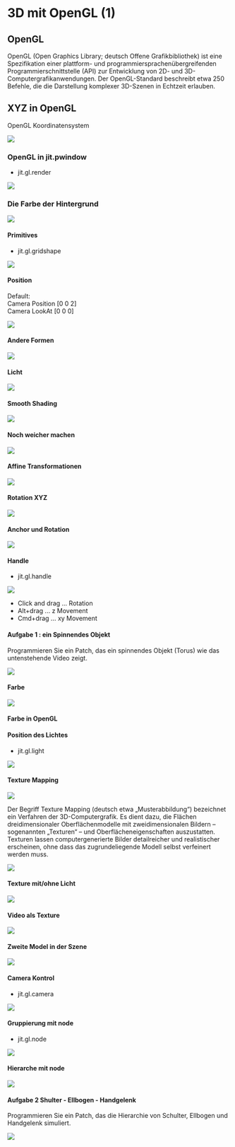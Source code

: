# 3D mit OpenGL (1)

## OpenGL

OpenGL (Open Graphics Library; deutsch Offene Grafikbibliothek) ist eine Spezifikation einer plattform- und programmiersprachenübergreifenden Programmierschnittstelle (API) zur Entwicklung von 2D- und 3D-Computergrafikanwendungen. Der OpenGL-Standard beschreibt etwa 250 Befehle, die die Darstellung komplexer 3D-Szenen in Echtzeit erlauben. 

## XYZ in OpenGL

OpenGL Koordinatensystem

![](K4/coordinate_systems_right_handed.png)

### OpenGL in jit.pwindow
- jit.gl.render

![](K4/1.png)

### Die Farbe der Hintergrund
![](K4/1_extra.png)


#### Primitives
- jit.gl.gridshape

![](K4/2.png)

#### Position

Default:  
Camera Position [0 0 2]  
Camera LookAt [0 0 0]

![](K4/3.png)

#### Andere Formen

![](K4/4.png)


#### Licht

![](K4/5.png)


#### Smooth Shading 
![](K4/6.png)


#### Noch weicher machen

![](K4/6_extra.png)

#### Affine Transformationen

![](K4/7.png)

#### Rotation XYZ

![](K4/7_extra.png)

#### Anchor und Rotation

![](K4/7_extra2.png)

#### Handle

- jit.gl.handle

![](K4/8.png)

- Click and drag ... Rotation
- Alt+drag ... z Movement
- Cmd+drag ... xy Movement


#### Aufgabe 1 : ein Spinnendes Objekt

Programmieren Sie ein Patch, das ein spinnendes Objekt (Torus) wie das untenstehende Video zeigt.

![](K4/spinning.gif)

#### Farbe

![](K4/9.png)


#### Farbe in OpenGL

#### Position des Lichtes

- jit.gl.light

![](K4/10.png)


#### Texture Mapping

![](https://i.stack.imgur.com/eQBkf.jpg)

Der Begriff Texture Mapping (deutsch etwa „Musterabbildung“) bezeichnet ein Verfahren der 3D-Computergrafik. Es dient dazu, die Flächen dreidimensionaler Oberflächenmodelle mit zweidimensionalen Bildern – sogenannten „Texturen“ – und Oberflächeneigenschaften auszustatten. Texturen lassen computergenerierte Bilder detailreicher und realistischer erscheinen, ohne dass das zugrundeliegende Modell selbst verfeinert werden muss.



![](K4/11.png)

#### Texture mit/ohne Licht 

![](K4/11_extra.png)

#### Video als Texture

![](K4/11_extra2.png)


#### Zweite Model in der Szene
![](K4/12.png)

#### Camera Kontrol

- jit.gl.camera

![](K4/13.png)


#### Gruppierung mit node

- jit.gl.node  

![](K4/14.png)


#### Hierarche mit node
![](K4/14_extra.png)


#### Aufgabe 2 Shulter - Ellbogen - Handgelenk

Programmieren Sie ein Patch, das die Hierarchie von Schulter, Ellbogen und Handgelenk simuliert.

![](K4/arm.gif)
